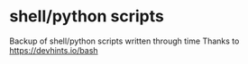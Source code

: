 # shell/python scripts
Backup of shell/python scripts written through time
Thanks to https://devhints.io/bash
